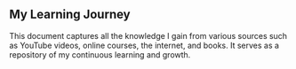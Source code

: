 ## My Learning Journey

This document captures all the knowledge I gain from various sources such as YouTube videos, online courses, the internet, and books. It serves as a repository of my continuous learning and growth.